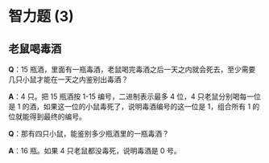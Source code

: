 # 智力题 (3)

## 老鼠喝毒酒

**Q**：15 瓶酒，里面有一瓶毒酒，老鼠喝完毒酒之后一天之内就会死去，至少需要几只小鼠才能在一天之内鉴别出毒酒？

**A**：4 只。把 15 瓶酒按 1-15 编号，二进制表示最多 4 位，4 只老鼠分别喝每一位是 1 的酒，如果这一位的小鼠毒死了，说明毒酒编号的这一位是 1，组合所有 1 的位就能得到最终的编号。

**Q**：那有四只小鼠，能鉴别多少瓶酒里的一瓶毒酒？

**A**：16 瓶。如果 4 只老鼠都没毒死，说明毒酒是 0 号。

